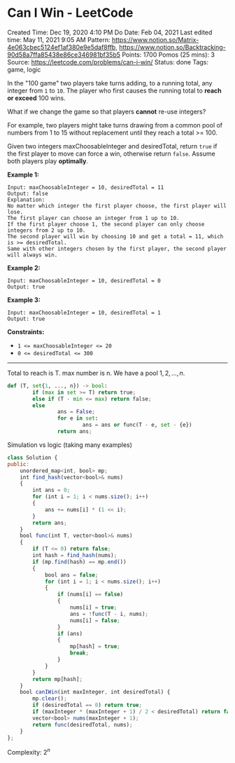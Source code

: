 # Can I Win - LeetCode

Created Time: Dec 19, 2020 4:10 PM
Do Date: Feb 04, 2021
Last edited time: May 11, 2021 9:05 AM
Pattern: https://www.notion.so/Matrix-4e063cbec5124ef1af380e9e5daf8ffb, https://www.notion.so/Backtracking-90d58a7ffa85438e86ce346981bf35b5
Points: 1700
Pomos (25 mins): 3
Source: https://leetcode.com/problems/can-i-win/
Status: done
Tags: game, logic

In the "100 game" two players take turns adding, to a running total, any integer from `1` to `10`. The player who first causes the running total to **reach or exceed** 100 wins.

What if we change the game so that players **cannot** re-use integers?

For example, two players might take turns drawing from a common pool of numbers from 1 to 15 without replacement until they reach a total >= 100.

Given two integers maxChoosableInteger and desiredTotal, return `true` if the first player to move can force a win, otherwise return `false`. Assume both players play **optimally**.

**Example 1:**

```
Input: maxChoosableInteger = 10, desiredTotal = 11
Output: false
Explanation:
No matter which integer the first player choose, the first player will lose.
The first player can choose an integer from 1 up to 10.
If the first player choose 1, the second player can only choose integers from 2 up to 10.
The second player will win by choosing 10 and get a total = 11, which is >= desiredTotal.
Same with other integers chosen by the first player, the second player will always win.
```

**Example 2:**

```
Input: maxChoosableInteger = 10, desiredTotal = 0
Output: true
```

**Example 3:**

```
Input: maxChoosableInteger = 10, desiredTotal = 1
Output: true
```

**Constraints:**

- `1 <= maxChoosableInteger <= 20`
- `0 <= desiredTotal <= 300`

---

Total to reach is T. max number is n. We have a pool ${1, 2, ..., n}$. 

```python
def (T, set{1, ..., n}) -> bool:
		if (max in set >= T) return true; 
		else if (T - min <= max) return false;
		else
				ans = False;
				for e in set: 
						ans = ans or func(T - e, set - {e})
				return ans; 
```

Simulation vs logic (taking many examples)

```jsx
class Solution {
public:
    unordered_map<int, bool> mp; 
    int find_hash(vector<bool>& nums)
    {
        int ans = 0; 
        for (int i = 1; i < nums.size(); i++)
        {
            ans += nums[i] * (1 << i); 
        }
        return ans; 
    }
    bool func(int T, vector<bool>& nums)
    {
        if (T <= 0) return false;
        int hash = find_hash(nums);
        if (mp.find(hash) == mp.end())
        {
            bool ans = false; 
            for (int i = 1; i < nums.size(); i++)
            {
                if (nums[i] == false)
                {
                    nums[i] = true; 
                    ans = !func(T - i, nums);
                    nums[i] = false; 
                }
                if (ans) 
                {
                    mp[hash] = true; 
                    break;
                }
            }
        }
        return mp[hash]; 
    }
    bool canIWin(int maxInteger, int desiredTotal) {
        mp.clear(); 
        if (desiredTotal == 0) return true; 
        if (maxInteger * (maxInteger + 1) / 2 < desiredTotal) return false; 
        vector<bool> nums(maxInteger + 1);
        return func(desiredTotal, nums); 
    }
};
```

Complexity: $2^n$